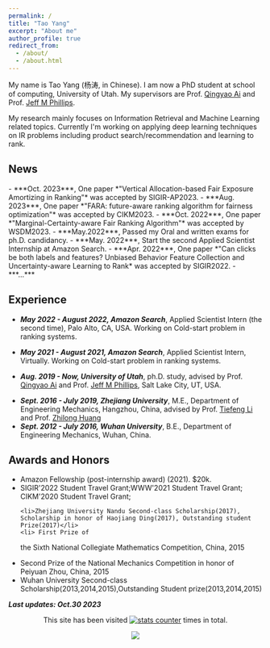 ```yaml
---
permalink: /
title: "Tao Yang"
excerpt: "About me"
author_profile: true
redirect_from: 
  - /about/
  - /about.html
---
```

My name is Tao Yang (杨涛, in Chinese). I am now a PhD student at school of computing,  University of Utah. My supervisors are Prof. [Qingyao Ai](https://ir.aiqingyao.org/home) and Prof. [Jeff M Phillips](https://www.cs.utah.edu/~jeffp/).

My research mainly focuses on Information Retrieval and Machine Learning related topics. Currently I'm working on applying deep learning techniques on IR problems including product search/recommendation and learning to rank.

<h2>News</h2>
<!-- -  ***Nov. 2022***, I accepted a full-time job offer as Applied Scientist from Amazon Search and plan to join Amazon in June, 2023. -->
- ***Oct. 2023***, One paper *"Vertical Allocation-based Fair Exposure Amortizing in Ranking"* was accepted by SIGIR-AP2023.
- ***Aug. 2023***, One paper *"FARA: future-aware ranking algorithm for fairness optimization"* was accepted by CIKM2023.
- ***Oct. 2022***, One paper *"Marginal-Certainty-aware Fair Ranking Algorithm"* was accepted by WSDM2023.
- ***May.2022***, Passed my Oral and written exams for ph.D. candidancy.
- ***May. 2022***, Start the second Applied Scientist  Internship at Amazon Search.
- ***Apr. 2022***, One paper *"Can clicks be both labels and features? Unbiased Behavior Feature Collection and Uncertainty-aware Learning to Rank* was accepted by SIGIR2022.
- ***...***
<!-- - ***Apr. 2022***, -->

<h2>Experience</h2>

- ***May 2022 - August 2022, Amazon Search***, Applied Scientist Intern (the second time), Palo Alto, CA, USA. Working on Cold-start problem in ranking systems.
- ***May 2021 - August 2021, Amazon Search***, Applied Scientist Intern, Virtually. Working on Cold-start problem in ranking systems.

- ***Aug. 2019 - Now, University of Utah***, ph.D. study, advised by Prof. [Qingyao Ai](https://ir.aiqingyao.org/home) and Prof. [Jeff M Phillips](https://www.cs.utah.edu/~jeffp/), Salt Lake City, UT, USA.
<!-- <strong>Zhejiang University</strong>, Research Assistant, advised by Prof. <a href="https://scholar.google.com/citations?user=vpaskyAAAAAJ&hl=en">Tiefeng Li</a> . Hangzhou, China, Sept. 2016 - June 2019 -->

<!-- <strong>Zhejiang University</strong>,M.E., Department of Engineering Mechanics, Hangzhou, China, Sept. 2016 - July 2019 -->
- ***Sept. 2016 - July 2019, Zhejiang University***, M.E., Department of Engineering Mechanics, Hangzhou, China, advised by Prof. [Tiefeng Li]("https://scholar.google.com/citations?user=vpaskyAAAAAJ&hl=en") and Prof. [Zhilong Huang](https://person.zju.edu.cn/en/0089254)
- ***Sept. 2012 - July 2016, Wuhan University***, B.E., Department of Engineering Mechanics, Wuhan, China.


<h2>Awards and Honors</h2>
<ul>
    <li>  Amazon Fellowship (post-internship award) (2021). $20k.
    </li>
    <li>SIGIR'2022 Student Travel Grant;WWW'2021 Student Travel Grant; CIKM'2020 Student Travel Grant;
    </li>
    
    <li>Zhejiang University Nandu Second-class Scholarship(2017), Scholarship in honor of Haojiang Ding(2017), Outstanding student Prize(2017)</li>
    <li> First Prize of  
the Sixth National Collegiate Mathematics Competition, China, 2015
</li>
    <li> Second Prize of  
the National Mechanics Competition in honor of Peiyuan Zhou, China, 2015
</li>
    <li>
        Wuhan University Second-class Scholarship(2013,2014,2015),Outstanding Student prize(2013,2014,2015)
        </li>
</ul> 

***Last updates: Oct.30 2023***
<div align="center"><p> This site has been visited <a href="https://www.easycounter.com/">
<img src="https://www.easycounter.com/counter.php?taoyang"
border="0" alt="stats counter"></a>
times in total.</p></div>        
<div align="center"><a href="https://clustrmaps.com/site/1bjnc" title="Visit tracker"><img src="//www.clustrmaps.com/map_v2.png?d=hsw1_U9qGbWqO2ztdDPatMzFT4e6RSZPMZI0MscdE2U&cl=ffffff"></a></div>   

